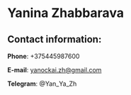 # **Yanina Zhabbarava**
## Contact information:

**Phone**: +375445987600

**E-mail**: yanockai.zh@gmail.com

**Telegram**:  @Yan_Ya_Zh